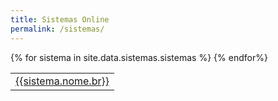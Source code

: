 ```yaml
---
title: Sistemas Online
permalink: /sistemas/
---
```


<table class="table table-hover">
{% for sistema in site.data.sistemas.sistemas %}
 <tr>
   <td><a href="{{sistema.url}}" target="_blank">{{sistema.nome.br}}</a></td>
 </tr>
 {% endfor%}
</table>
